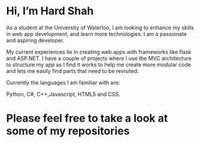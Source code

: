 # Hi, I’m Hard Shah 

As a student at the University of Waterloo, I am looking to enhance my skills in web app development, and learn more technologies. I
am a passionate and aspiring developer. 

My current experiences lie in creating web apps with frameworks like flask and ASP.NET. I have a couple of projects where I use the MVC architecture to structure my app
as I find it works to help me create more modular code and lets me easily find parts that need to be revisited.

Currently the languages I am familiar with are: 

Python, C#, C++,Javascript, HTML5 and CSS. 

# Please feel free to take a look at some of my repositories

